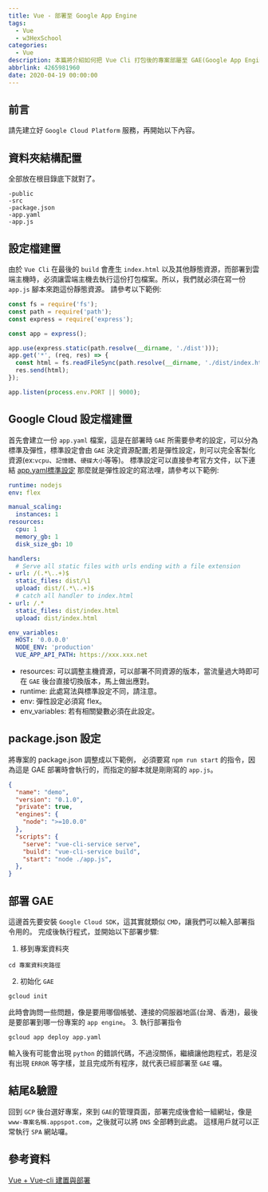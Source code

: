 ```yaml
---
title: Vue - 部署至 Google App Engine
tags:
  - Vue
  - w3HexSchool
categories:
  - Vue
description: 本篇將介紹如何把 Vue Cli 打包後的專案部屬至 GAE(Google App Engine)
abbrlink: 4265981960
date: 2020-04-19 00:00:00
---
```

## 前言

請先建立好 `Google Cloud Platform` 服務，再開始以下內容。

## 資料夾結構配置

全部放在根目錄底下就對了。

```
-public
-src
-package.json
-app.yaml
-app.js
```

## 設定檔建置

由於 `Vue Cli` 在最後的 `build` 會產生 `index.html` 以及其他靜態資源，而部署到雲端主機時，必須讓雲端主機去執行這份打包檔案。所以，我們就必須在寫一份 `app.js` 腳本來跑這份靜態資源。
請參考以下範例:

``` JavaScript
const fs = require('fs');
const path = require('path');
const express = require('express');

const app = express();

app.use(express.static(path.resolve(__dirname, './dist')));
app.get('*', (req, res) => {
  const html = fs.readFileSync(path.resolve(__dirname, './dist/index.html'), 'utf-8');
  res.send(html);
});

app.listen(process.env.PORT || 9000);
```

## Google Cloud 設定檔建置

首先會建立一份 `app.yaml` 檔案，這是在部署時 `GAE` 所需要參考的設定，可以分為標準及彈性，標準設定會由 `GAE` 決定資源配置;若是彈性設定，則可以完全客製化資源(ex:`vcpu`、`記憶體`、`硬碟大小`等等)。
標準設定可以直接參考官方文件，以下連結
[app.yaml標準設定](https://cloud.google.com/appengine/docs/standard/nodejs/config/appref)
那麼就是彈性設定的寫法哩，請參考以下範例:

``` yaml
runtime: nodejs
env: flex

manual_scaling:
  instances: 1
resources:
  cpu: 1
  memory_gb: 1
  disk_size_gb: 10

handlers:
  # Serve all static files with urls ending with a file extension
- url: /(.*\..+)$ 
  static_files: dist/\1
  upload: dist/(.*\..+)$
  # catch all handler to index.html
- url: /.*
  static_files: dist/index.html
  upload: dist/index.html

env_variables:
  HOST: '0.0.0.0'
  NODE_ENV: 'production'
  VUE_APP_API_PATH: https://xxx.xxx.net
```

* resources: 可以調整主機資源，可以部署不同資源的版本，當流量過大時即可在 `GAE` 後台直接切換版本，馬上做出應對。
* runtime: 此處寫法與標準設定不同，請注意。
* env: 彈性設定必須寫 flex。
* env_variables: 若有相關變數必須在此設定。

## package.json 設定

將專案的 package.json 調整成以下範例，
必須要寫 `npm run start` 的指令，因為這是 GAE 部署時會執行的，而指定的腳本就是剛剛寫的 `app.js`。

``` JSON
{
  "name": "demo",
  "version": "0.1.0",
  "private": true,
  "engines": {
    "node": ">=10.0.0"
  },
  "scripts": {
    "serve": "vue-cli-service serve",
    "build": "vue-cli-service build",
    "start": "node ./app.js",
  },
}
```

## 部署 GAE

這邊首先要安裝 `Google Cloud SDK`，這其實就類似 `CMD`，讓我們可以輸入部署指令用的。
完成後執行程式，並開始以下部署步驟:

1. 移到專案資料夾

```
cd 專案資料夾路徑
```

2. 初始化 `GAE`

```
gcloud init
```

此時會詢問一些問題，像是要用哪個帳號、連接的伺服器地區(台灣、香港)，最後是要部署到哪一份專案的 `app engine`。
3. 執行部署指令

```
gcloud app deploy app.yaml
```

輸入後有可能會出現 `python` 的錯誤代碼，不過沒關係，繼續讓他跑程式，若是沒有出現 `ERROR` 等字樣，並且完成所有程序，就代表已經部署至 `GAE` 囉。

## 結尾&驗證

回到 `GCP` 後台選好專案，來到 `GAE`的管理頁面，部署完成後會給一組網址，像是`www-專案名稱.appspot.com`，之後就可以將 `DNS` 全部轉到此處。
這樣用戶就可以正常執行 `SPA` 網站囉。

## 參考資料

[Vue + Vue-cli 建置與部署](https://medium.com/finn-programming-life/vue-vue-cli%E7%9A%84%E5%BB%BA%E7%BD%AE%E8%88%87%E9%83%A8%E7%BD%B2-8b996e1d2f6a)
